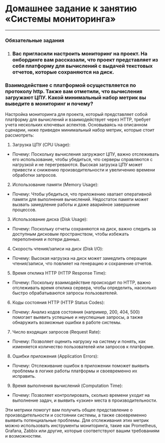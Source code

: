 # Домашнее задание к занятию «Системы мониторинга»   

---

### Обязательные задания

1) ### Вас пригласили настроить мониторинг на проект. На онбординге вам рассказали, что проект представляет из себя платформу для вычислений с выдачей текстовых отчетов, которые сохраняются на диск.   
### Взаимодействие с платформой осуществляется по протоколу http. Также вам отметили, что вычисления загружают ЦПУ. Какой минимальный набор метрик вы выведите в мониторинг и почему?

Настройка мониторинга для проекта, который представляет собой платформу для вычислений и взаимодействует через HTTP, требует учета нескольких ключевых аспектов. Основываясь на описанном сценарии, ниже приведен минимальный набор метрик, которые стоит рассмотреть:

1) Загрузка ЦПУ (CPU Usage):  
- Почему: Поскольку вычисления загружают ЦПУ, важно отслеживать его использование, чтобы убедиться, что серверы справляются с нагрузкой и не перегреваются. Высокая загрузка ЦПУ может привести к снижению производительности и увеличению времени обработки запросов.  
2) Использование памяти (Memory Usage):  
- Почему: Чтобы убедиться, что приложению хватает оперативной памяти для выполнения вычислений. Недостаток памяти может вызвать замедление работы и даже аварийное завершение процессов.  
3) Использование диска (Disk Usage):  
- Почему: Поскольку отчеты сохраняются на диск, важно следить за доступным дисковым пространством, чтобы избежать переполнения и потери данных.  
4) Скорость чтения/записи на диск (Disk I/O):  
- Почему: Высокая нагрузка на диск может замедлить операции чтения/записи, что повлияет на генерацию и сохранение отчетов.  
5) Время отклика HTTP (HTTP Response Time):  
- Почему: Поскольку взаимодействие происходит по HTTP, важно отслеживать время отклика сервера, чтобы определить, насколько быстро обрабатываются запросы пользователей.  
6) Коды состояния HTTP (HTTP Status Codes):  
- Почему: Анализ кодов состояния (например, 200, 404, 500) помогает выявить успешные и неуспешные запросы, а также обнаружить возможные ошибки в работе системы.
7) Число входящих запросов (Request Rate):
- Почему: Позволяет оценить нагрузку на систему и понять, как изменяется количество пользователей или запросов к платформе.  
8) Ошибки приложения (Application Errors):  
- Почему: Отслеживание ошибок в приложении поможет выявить проблемы в логике работы платформы и своевременно их исправить.  
9) Время выполнения вычислений (Computation Time):  
- Почему: Позволяет контролировать, сколько времени уходит на выполнение задач, и выявить «узкие» места в производительности.  

Эти метрики помогут вам получить общее представление о производительности и состоянии системы, а также своевременно выявить потенциальные проблемы. Для отслеживания этих метрик можно использовать инструменты мониторинга, такие как Prometheus, Grafana, Zabbix или другие, которые соответствуют вашим требованиям и возможностям.  
